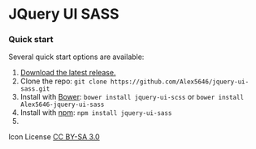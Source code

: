 JQuery UI SASS
==============

### Quick start

Several quick start options are available:

1. [Download the latest release.](https://github.com/Alex5646/jquery-ui-sass/archive/master.zip)
2. Clone the repo: `git clone https://github.com/Alex5646/jquery-ui-sass.git`
3. Install with [Bower](http://bower.io/): `bower install jquery-ui-scss` or `bower install Alex5646-jquery-ui-sass`
4. Install with [npm](https://www.npmjs.com/): `npm install jquery-ui-sass`
5. 


Icon License [CC BY-SA 3.0](https://creativecommons.org/licenses/by-sa/3.0/)